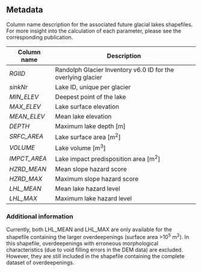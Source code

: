 ## Metadata
Column name description for the associated future glacial lakes shapefiles. For more insight into the calculation of each parameter, please see the corresponding publication.

| Column name | Description |
| ----------- | ----------- |
| *RGIID* | Randolph Glacier Inventory v6.0 ID for the overlying glacier |
| *sinkNr* | Lake ID, unique per glacier |
| *MIN_ELEV* | Deepest point of the lake |
| *MAX_ELEV* | Lake surface elevation |
| *MEAN_ELEV* | Mean lake elevation |
| *DEPTH* | Maximum lake depth [m] |
| *SRFC_AREA*| Lake surface area [m<sup>2</sup>] |
| *VOLUME* | Lake volume [m<sup>3</sup>] |
| *IMPCT_AREA* | Lake impact predisposition area [m<sup>2</sup>] |
| *HZRD_MEAN* | Mean slope hazard score |
| *HZRD_MAX* | Maximum slope hazard score |
| *LHL_MEAN* | Mean lake hazard level |
| *LHL_MAX* | Maximum lake hazard level |

### Additional information

Currently, both LHL_MEAN and LHL_MAX are only available for the shapefile containing the larger overdeepenings (surface area >10<sup>5</sup>  m<sup>2</sup>).
In this shapefile, overdeepenings with erroneous morphological characteristics (due to void filling errors in the DEM data) are excluded.
However, they are still included in the shapefile containing the complete dataset of overdeepenings.